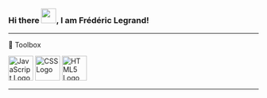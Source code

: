### Hi there <img src="https://raw.githubusercontent.com/MartinHeinz/MartinHeinz/master/wave.gif" width="30px">, I am Frédéric Legrand!

---

🧰 Toolbox

<img src="https://cdn.worldvectorlogo.com/logos/javascript.svg" alt="JavaScript Logo" width="50" height="50"/> <img src="https://cdn.worldvectorlogo.com/logos/css3.svg" alt="CSS Logo" width="50" height="50"/> <img src="https://cdn.worldvectorlogo.com/logos/html-1.svg" alt="HTML5 Logo" width="50" height="50"/> 

---



